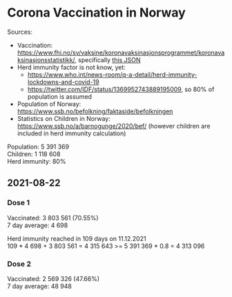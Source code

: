# Corona Vaccination in Norway

Sources:

- Vaccination: <https://www.fhi.no/sv/vaksine/koronavaksinasjonsprogrammet/koronavaksinasjonsstatistikk/>, specifically [this JSON](https://www.fhi.no/api/chartdata/api/99119)
- Herd immunity factor is not know, yet:
  - <https://www.who.int/news-room/q-a-detail/herd-immunity-lockdowns-and-covid-19>
  - <https://twitter.com/IDF/status/1369952743889195009>, so 80% of population is assumed
- Population of Norway: <https://www.ssb.no/befolkning/faktaside/befolkningen>
- Statistics on Children in Norway: https://www.ssb.no/a/barnogunge/2020/bef/ (however children are included in herd immunity calculation)

Population: 5 391 369  
Children: 1 118 608  
Herd immunity: 80%  

## 2021-08-22

### Dose 1

Vaccinated: 3 803 561 (70.55%)  
7 day average: 4 698

Herd immunity reached in 109 days on 11.12.2021  
109 * 4 698 + 3 803 561 = 4 315 643 >= 5 391 369 * 0.8 = 4 313 096

### Dose 2

Vaccinated: 2 569 326 (47.66%)  
7 day average: 48 948

